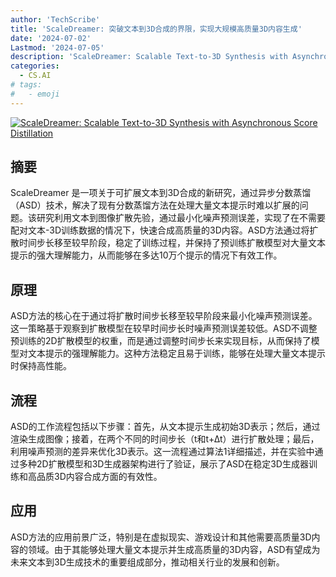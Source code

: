 ```yaml
---
author: 'TechScribe'
title: 'ScaleDreamer: 突破文本到3D合成的界限，实现大规模高质量3D内容生成'
date: '2024-07-02'
Lastmod: '2024-07-05'
description: 'ScaleDreamer: Scalable Text-to-3D Synthesis with Asynchronous Score Distillation'
categories:
  - CS.AI
# tags:
#   - emoji
---
```


[![ScaleDreamer: Scalable Text-to-3D Synthesis with Asynchronous Score Distillation](https://arxiv-research-1301205113.cos.ap-guangzhou.myqcloud.com/images/2407.02040v1.pdf_0.jpg)](https://arxiv.org/abs/2407.02040v1)

## 摘要

ScaleDreamer 是一项关于可扩展文本到3D合成的新研究，通过异步分数蒸馏（ASD）技术，解决了现有分数蒸馏方法在处理大量文本提示时难以扩展的问题。该研究利用文本到图像扩散先验，通过最小化噪声预测误差，实现了在不需要配对文本-3D训练数据的情况下，快速合成高质量的3D内容。ASD方法通过将扩散时间步长移至较早阶段，稳定了训练过程，并保持了预训练扩散模型对大量文本提示的强大理解能力，从而能够在多达10万个提示的情况下有效工作。<!--more-->

## 原理

ASD方法的核心在于通过将扩散时间步长移至较早阶段来最小化噪声预测误差。这一策略基于观察到扩散模型在较早时间步长时噪声预测误差较低。ASD不调整预训练的2D扩散模型的权重，而是通过调整时间步长来实现目标，从而保持了模型对文本提示的强理解能力。这种方法稳定且易于训练，能够在处理大量文本提示时保持高性能。

## 流程

ASD的工作流程包括以下步骤：首先，从文本提示生成初始3D表示；然后，通过渲染生成图像；接着，在两个不同的时间步长（t和t+∆t）进行扩散处理；最后，利用噪声预测的差异来优化3D表示。这一流程通过算法1详细描述，并在实验中通过多种2D扩散模型和3D生成器架构进行了验证，展示了ASD在稳定3D生成器训练和高品质3D内容合成方面的有效性。

## 应用

ASD方法的应用前景广泛，特别是在虚拟现实、游戏设计和其他需要高质量3D内容的领域。由于其能够处理大量文本提示并生成高质量的3D内容，ASD有望成为未来文本到3D生成技术的重要组成部分，推动相关行业的发展和创新。